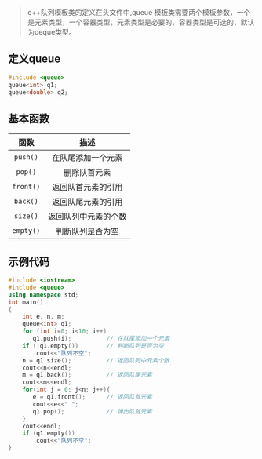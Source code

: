 > c++队列模板类的定义在<queue>头文件中,queue 模板类需要两个模板参数，一个是元素类型，一个容器类型，元素类型是必要的，容器类型是可选的，默认为deque类型。

## 定义queue
```c++
#include <queue>
queue<int> q1;
queue<double> q2;
```
## 基本函数
|   函数    |         描述         |
| :-------: | :------------------: |
| `push()`  |  在队尾添加一个元素  |
|  `pop()`  |     删除队首元素     |
| `front()` |  返回队首元素的引用  |
| `back()`  |  返回队尾元素的引用  |
| `size()`  | 返回队列中元素的个数 |
| `empty()` |   判断队列是否为空   |

## 示例代码
```c++
#include <iostream>
#include <queue>
using namespace std;
int main()
{
    int e, n, m;
    queue<int> q1;
    for (int i=0; i<10; i++)
       q1.push(i);          // 在队尾添加一个元素
    if (!q1.empty())        // 判断队列是否为空
        cout<<"队列不空";
    n = q1.size();          // 返回队列中元素个数
    cout<<n<<endl;
    m = q1.back();          // 返回队尾元素
    cout<<m<<endl;
    for(int j = 0; j<n; j++){
       e = q1.front();      // 返回队首元素
       cout<<e<<" ";
       q1.pop();            // 弹出队首元素
    }
    cout<<endl;
    if (q1.empty())
        cout<<"队列不空";
}
```